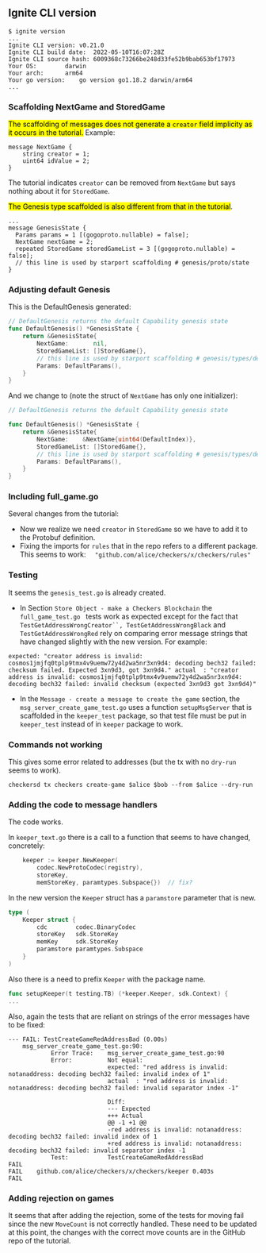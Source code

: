 ## Ignite CLI version 

```
$ ignite version
...
Ignite CLI version:	v0.21.0
Ignite CLI build date:	2022-05-10T16:07:28Z
Ignite CLI source hash:	6009368c73266be248d33fe52b9bab653bf17973
Your OS:		darwin
Your arch:		arm64
Your go version:	go version go1.18.2 darwin/arm64
...
```


### Scaffolding NextGame and StoredGame

<mark>The scaffolding of messages does not generate a `creator` field implicity as it occurs in the tutorial.</mark> Example:
```
message NextGame {
    string creator = 1;
    uint64 idValue = 2;
}
```
The tutorial indicates `creator` can be removed from `NextGame` but says nothing about it for `StoredGame`.

<mark>The Genesis type scaffolded is also different from that in the tutorial</mark>.
```
...
message GenesisState {
  Params params = 1 [(gogoproto.nullable) = false];
  NextGame nextGame = 2;
  repeated StoredGame storedGameList = 3 [(gogoproto.nullable) = false];
  // this line is used by starport scaffolding # genesis/proto/state
}
```
### Adjusting default Genesis

This is the DefaultGenesis generated:
```go
// DefaultGenesis returns the default Capability genesis state
func DefaultGenesis() *GenesisState {
	return &GenesisState{
		NextGame:       nil,
		StoredGameList: []StoredGame{},
		// this line is used by starport scaffolding # genesis/types/default
		Params: DefaultParams(),
	}
}
```

And we change to (note the struct of `NextGame` has only one initializer):
```go
// DefaultGenesis returns the default Capability genesis state

func DefaultGenesis() *GenesisState {
	return &GenesisState{
	    NextGame:    &NextGame{uint64(DefaultIndex)},
		StoredGameList: []StoredGame{},
		// this line is used by starport scaffolding # genesis/types/default
		Params: DefaultParams(),
	}
}
```

### Including full_game.go

Several changes from the tutorial:
* Now we realize we need `creator` in `StoredGame` so we have to add it to the Protobuf definition.
* Fixing the imports for `rules` that in the repo refers to a different package. This seems to work: `	"github.com/alice/checkers/x/checkers/rules"`  


### Testing

It seems the `genesis_test.go` is already created. 

* In Section `Store Object - make a Checkers Blockchain` the `full_game_test.go ` tests work as expected except for the fact that `TestGetAddressWrongCreator``, TestGetAddressWrongBlack` and `TestGetAddressWrongRed` rely on comparing error message strings that have changed slightly with the new version. For example:
  
`expected: "creator address is invalid: cosmos1jmjfq0tplp9tmx4v9uemw72y4d2wa5nr3xn9d4: decoding bech32 failed: checksum failed. Expected 3xn9d3, got 3xn9d4."
                            actual  : "creator address is invalid: cosmos1jmjfq0tplp9tmx4v9uemw72y4d2wa5nr3xn9d4: decoding bech32 failed: invalid checksum (expected 3xn9d3 got 3xn9d4)"`
* In the `Message - create a message to create the game` section, the `msg_server_create_game_test.go` uses a function `setupMsgServer` that is scaffolded in the `keeper_test` package, so that test file must be put in `keeper_test` instead of in `keeper` package to work. 




### Commands not working

This gives some error related to addresses (but the tx with no `dry-run` seems to work). 
```
checkersd tx checkers create-game $alice $bob --from $alice --dry-run
```

### Adding the code to message handlers

The code works. 

In `keeper_text.go` there is a call to a function that seems to have changed, concretely:
```go
	keeper := keeper.NewKeeper(
		codec.NewProtoCodec(registry),
		storeKey,
		memStoreKey, paramtypes.Subspace{})  // fix?
```

In the new version the `Keeper` struct has a `paramstore` parameter that is new.
```go
type (
	Keeper struct {
		cdc        codec.BinaryCodec
		storeKey   sdk.StoreKey
		memKey     sdk.StoreKey
		paramstore paramtypes.Subspace
	}
)
```
Also there is a need to prefix `Keeper` with the package name.
```go
func setupKeeper(t testing.TB) (*keeper.Keeper, sdk.Context) {
...
```

Also, again the tests that are reliant on strings of the error messages have to be fixed:
```
--- FAIL: TestCreateGameRedAddressBad (0.00s)
    msg_server_create_game_test.go:90:
        	Error Trace:	msg_server_create_game_test.go:90
        	Error:      	Not equal:
        	            	expected: "red address is invalid: notanaddress: decoding bech32 failed: invalid index of 1"
        	            	actual  : "red address is invalid: notanaddress: decoding bech32 failed: invalid separator index -1"

        	            	Diff:
        	            	--- Expected
        	            	+++ Actual
        	            	@@ -1 +1 @@
        	            	-red address is invalid: notanaddress: decoding bech32 failed: invalid index of 1
        	            	+red address is invalid: notanaddress: decoding bech32 failed: invalid separator index -1
        	Test:       	TestCreateGameRedAddressBad
FAIL
FAIL	github.com/alice/checkers/x/checkers/keeper	0.403s
FAIL
```

### Adding rejection on games

It seems that after adding the rejection, some of the tests for moving fail since the new `MoveCount` is not correctly handled. These need to be updated at this point, the changes with the correct move counts are in the GitHub repo of the tutorial. 